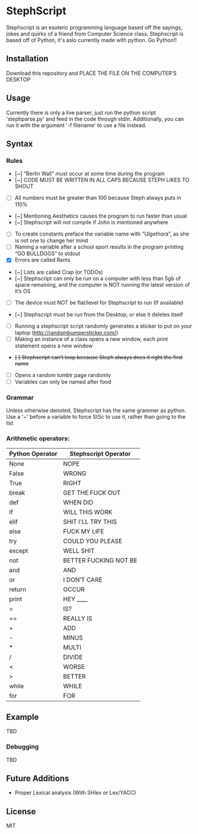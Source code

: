 # StephScript
Stephscript is an esoteric programming language based off the sayings, jokes and quirks of a friend from Computer Science class.
Stephscript is based off of Python, it's aslo currently made with python. Go Python!!

## Installation
Download this repository and PLACE THE FILE ON THE COMPUTER'S DESKTOP

## Usage
Currently there is only a live parser, just run the python script 'stephparse.py' and feed in the code through stdin. Additionally, you can run it with the argument '-f filename' to use a file instead.

## Syntax
### Rules
- [~] “Berlin Wall” must occur at some time during the program
- [~] CODE MUST BE WRITTEN IN ALL CAPS BECAUSE STEPH LIKES TO SHOUT
- [ ] All numbers must be greater than 100 because Steph always puts in 110%
- [~] Mentioning Aesthetics causes the program to run faster than usual
- [~] Stephscript will not compile if John is mentioned anywhere
- [ ] To create constants preface the variable name with “Ulgethora”, as she is not one to change her mind
- [ ] Naming a variable after a school sport results in the program printing “GO BULLDOGS” to stdout
- [X] Errors are called Rants
- [~] Lists are called Crap (or TODOs)
- [~] Stephscript can only be run on a computer with less than 5gb of space remaining, and the computer is NOT running the latest version of it’s OS
- [ ] The device must NOT be flat/level for Stephscript to run (If available)
- [~] Stephscript must be run from the Desktop, or else it deletes itself
- [ ] Running a stephscript script randomly generates a sticker to put on your laptop (http://randombumpersticker.com/)
- [ ] Making an instance of a class opens a new window, each print statement opens a new window
- ~~[ ] Stephscript can’t loop because Steph always does it right the first name~~
- [ ] Opens a random tumblr page randomly
- [ ] Variables can only be named after food

### Grammar
Unless otherwise denoted, Stephscript has the same grammer as python.
Use a '~' before a variable to force StSc to use it, rather than going to the list

### Arithmetic operators:
| Python Operator  | Stephscript Operator |
| ---------------- | -------------------- |
| None             | NOPE                 |
| False            | WRONG                |
| True             | RIGHT                |
| break            | GET THE FUCK OUT     |
| def              | WHEN DID             |
| if               | WILL THIS WORK       |
| elif             | SHIT I'LL TRY THIS   |
| else             | FUCK MY LIFE         |
| try              | COULD YOU PLEASE     |
| except           | WELL SHIT            |
| not              | BETTER FUCKING NOT BE|
| and              | AND                  |
| or               | I DON’T CARE         |
| return           | OCCUR                |
| print            | HEY ____             |
| =                | IS?                  |
| ==               | REALLY IS            |
| +                | ADD                  |
| -                | MINUS                |
| *                | MULTI                |
| /                | DIVIDE               |
| <                | WORSE                |
| >                | BETTER               |
| while            | WHILE                |
| for              | FOR                  |

## Example
TBD

### Debugging
TBD

## Future Additions
- Proper Lexical analysis (With SHlex or Lex/YACC)

## License
MIT
